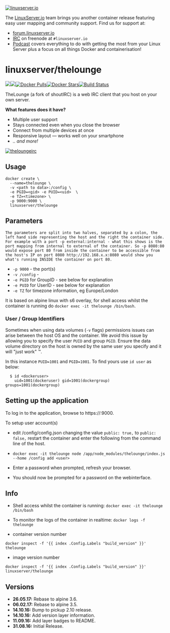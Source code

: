 [linuxserverurl]: https://linuxserver.io
[forumurl]: https://forum.linuxserver.io
[ircurl]: https://www.linuxserver.io/irc/
[podcasturl]: https://www.linuxserver.io/podcast/
[appurl]: https://thelounge.github.io/
[hub]: https://hub.docker.com/r/linuxserver/thelounge/

[![linuxserver.io](https://raw.githubusercontent.com/linuxserver/docker-templates/master/linuxserver.io/img/linuxserver_medium.png)][linuxserverurl]

The [LinuxServer.io][linuxserverurl] team brings you another container release featuring easy user mapping and community support. Find us for support at:
* [forum.linuxserver.io][forumurl]
* [IRC][ircurl] on freenode at `#linuxserver.io`
* [Podcast][podcasturl] covers everything to do with getting the most from your Linux Server plus a focus on all things Docker and containerisation!

# linuxserver/thelounge
[![](https://images.microbadger.com/badges/version/linuxserver/thelounge.svg)](https://microbadger.com/images/linuxserver/thelounge "Get your own version badge on microbadger.com")[![](https://images.microbadger.com/badges/image/linuxserver/thelounge.svg)](https://microbadger.com/images/linuxserver/thelounge "Get your own image badge on microbadger.com")[![Docker Pulls](https://img.shields.io/docker/pulls/linuxserver/thelounge.svg)][hub][![Docker Stars](https://img.shields.io/docker/stars/linuxserver/thelounge.svg)][hub][![Build Status](https://ci.linuxserver.io/buildStatus/icon?job=Docker-Builders/x86-64/x86-64-thelounge)](https://ci.linuxserver.io/job/Docker-Builders/job/x86-64/job/x86-64-thelounge/)

TheLounge (a fork of shoutIRC) is a web IRC client that you host on your own server.

__What features does it have?__  
- Multiple user support
- Stays connected even when you close the browser
- Connect from multiple devices at once
- Responsive layout — works well on your smartphone
- _.. and more!_

[![theloungeirc](https://raw.githubusercontent.com/linuxserver/community-templates/master/lsiocommunity/img/shout-icon.png)][appurl]

## Usage

```
docker create \
  --name=thelounge \
  -v <path to data>:/config \
  -e PGID=<gid> -e PUID=<uid>  \
  -e TZ=<timezone> \
  -p 9000:9000 \
  linuxserver/thelounge
```

## Parameters

`The parameters are split into two halves, separated by a colon, the left hand side representing the host and the right the container side. 
For example with a port -p external:internal - what this shows is the port mapping from internal to external of the container.
So -p 8080:80 would expose port 80 from inside the container to be accessible from the host's IP on port 8080
http://192.168.x.x:8080 would show you what's running INSIDE the container on port 80.`


* `-p 9000` - the port(s)
* `-v /config` -
* `-e PGID` for GroupID - see below for explanation
* `-e PUID` for UserID - see below for explanation
* `-e TZ` for timezone information, eg Europe/London

It is based on alpine linux with s6 overlay, for shell access whilst the container is running do `docker exec -it thelounge /bin/bash`.

### User / Group Identifiers

Sometimes when using data volumes (`-v` flags) permissions issues can arise between the host OS and the container. We avoid this issue by allowing you to specify the user `PUID` and group `PGID`. Ensure the data volume directory on the host is owned by the same user you specify and it will "just work" ™.

In this instance `PUID=1001` and `PGID=1001`. To find yours use `id user` as below:

```
  $ id <dockeruser>
    uid=1001(dockeruser) gid=1001(dockergroup) groups=1001(dockergroup)
```

## Setting up the application

To log in to the application, browse to https://<hostip>:9000.

To setup user account(s)

+ edit /config/config.json changing the value `public: true,` to `public: false,`  restart the container and enter the following from the command line of the host.

+ `docker exec -it thelounge node /app/node_modules/thelounge/index.js --home /config add <user>`

+ Enter a password when prompted, refresh your browser.

+ You should now be prompted for a password on the webinterface.


 
## Info

* Shell access whilst the container is running: `docker exec -it thelounge /bin/bash`
* To monitor the logs of the container in realtime: `docker logs -f thelounge`

* container version number 

`docker inspect -f '{{ index .Config.Labels "build_version" }}' thelounge`

* image version number

`docker inspect -f '{{ index .Config.Labels "build_version" }}' linuxserver/thelounge`


## Versions

+ **26.05.17:** Rebase to alpine 3.6.
+ **06.02.17:** Rebase to alpine 3.5.
+ **14.10.16:** Bump to pickup 2.10 release.
+ **14.10.16:** Add version layer information.
+ **11.09.16:** Add layer badges to README.
+ **31.08.16:** Initial Release.
